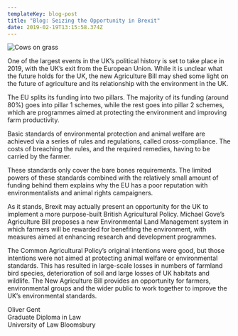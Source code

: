```yaml
---
templateKey: blog-post
title: "Blog: Seizing the Opportunity in Brexit"
date: 2019-02-19T13:15:58.374Z
---
```

![Cows on grass](/img/agriculture-blog-photo.jpg "Blog: Seizing the Opportunity in Brexit")

<!--StartFragment-->

One of the largest events in the UK’s political history is set to take place in 2019, with the UK’s exit from the European Union. While it is unclear what the future holds for the UK, the new Agriculture Bill may shed some light on the future of agriculture and its relationship with the environment in the UK.

The EU splits its funding into two pillars. The majority of its funding (around 80%) goes into pillar 1 schemes, while the rest goes into pillar 2 schemes, which are programmes aimed at protecting the environment and improving farm productivity.

Basic standards of environmental protection and animal welfare are achieved via a series of rules and regulations, called cross-compliance. The costs of breaching the rules, and the required remedies, having to be carried by the farmer.

These standards only cover the bare bones requirements. The limited powers of these standards combined with the relatively small amount of funding behind them explains why the EU has a poor reputation with environmentalists and animal rights campaigners.

As it stands, Brexit may actually present an opportunity for the UK to implement a more purpose-built British Agricultural Policy. Michael Gove’s Agriculture Bill proposes a new Environmental Land Management system in which farmers will be rewarded for benefiting the environment, with measures aimed at enhancing research and development programmes.

The Common Agricultural Policy’s original intentions were good, but those intentions were not aimed at protecting animal welfare or environmental standards. This has resulted in large-scale losses in numbers of farmland bird species, deterioration of soil and large losses of UK habitats and wildlife. The New Agriculture Bill provides an opportunity for farmers, environmental groups and the wider public to work together to improve the UK’s environmental standards.

Oliver Gent\
Graduate Diploma in Law\
University of Law Bloomsbury

<!--EndFragment-->